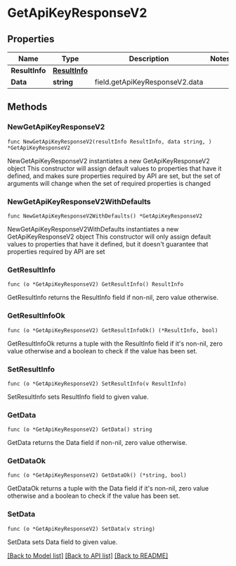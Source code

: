 # GetApiKeyResponseV2

## Properties

Name | Type | Description | Notes
------------ | ------------- | ------------- | -------------
**ResultInfo** | [**ResultInfo**](ResultInfo.md) |  | 
**Data** | **string** | field.getApiKeyResponseV2.data | 

## Methods

### NewGetApiKeyResponseV2

`func NewGetApiKeyResponseV2(resultInfo ResultInfo, data string, ) *GetApiKeyResponseV2`

NewGetApiKeyResponseV2 instantiates a new GetApiKeyResponseV2 object
This constructor will assign default values to properties that have it defined,
and makes sure properties required by API are set, but the set of arguments
will change when the set of required properties is changed

### NewGetApiKeyResponseV2WithDefaults

`func NewGetApiKeyResponseV2WithDefaults() *GetApiKeyResponseV2`

NewGetApiKeyResponseV2WithDefaults instantiates a new GetApiKeyResponseV2 object
This constructor will only assign default values to properties that have it defined,
but it doesn't guarantee that properties required by API are set

### GetResultInfo

`func (o *GetApiKeyResponseV2) GetResultInfo() ResultInfo`

GetResultInfo returns the ResultInfo field if non-nil, zero value otherwise.

### GetResultInfoOk

`func (o *GetApiKeyResponseV2) GetResultInfoOk() (*ResultInfo, bool)`

GetResultInfoOk returns a tuple with the ResultInfo field if it's non-nil, zero value otherwise
and a boolean to check if the value has been set.

### SetResultInfo

`func (o *GetApiKeyResponseV2) SetResultInfo(v ResultInfo)`

SetResultInfo sets ResultInfo field to given value.


### GetData

`func (o *GetApiKeyResponseV2) GetData() string`

GetData returns the Data field if non-nil, zero value otherwise.

### GetDataOk

`func (o *GetApiKeyResponseV2) GetDataOk() (*string, bool)`

GetDataOk returns a tuple with the Data field if it's non-nil, zero value otherwise
and a boolean to check if the value has been set.

### SetData

`func (o *GetApiKeyResponseV2) SetData(v string)`

SetData sets Data field to given value.



[[Back to Model list]](../README.md#documentation-for-models) [[Back to API list]](../README.md#documentation-for-api-endpoints) [[Back to README]](../README.md)


